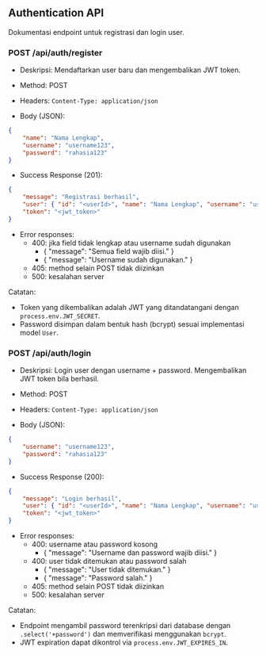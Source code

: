 ## Authentication API

Dokumentasi endpoint untuk registrasi dan login user.

### POST /api/auth/register

- Deskripsi: Mendaftarkan user baru dan mengembalikan JWT token.
- Method: POST
- Headers: `Content-Type: application/json`

- Body (JSON):

```json
{
	"name": "Nama Lengkap",
	"username": "username123",
	"password": "rahasia123"
}
```

- Success Response (201):

```json
{
	"message": "Registrasi berhasil",
	"user": { "id": "<userId>", "name": "Nama Lengkap", "username": "username123" },
	"token": "<jwt_token>"
}
```

- Error responses:
	- 400: jika field tidak lengkap atau username sudah digunakan
		- { "message": "Semua field wajib diisi." }
		- { "message": "Username sudah digunakan." }
	- 405: method selain POST tidak diizinkan
	- 500: kesalahan server

Catatan:
- Token yang dikembalikan adalah JWT yang ditandatangani dengan `process.env.JWT_SECRET`.
- Password disimpan dalam bentuk hash (bcrypt) sesuai implementasi model `User`.

### POST /api/auth/login

- Deskripsi: Login user dengan username + password. Mengembalikan JWT token bila berhasil.
- Method: POST
- Headers: `Content-Type: application/json`

- Body (JSON):

```json
{
	"username": "username123",
	"password": "rahasia123"
}
```

- Success Response (200):

```json
{
	"message": "Login berhasil",
	"user": { "id": "<userId>", "name": "Nama Lengkap", "username": "username123" },
	"token": "<jwt_token>"
}
```

- Error responses:
	- 400: username atau password kosong
		- { "message": "Username dan password wajib diisi." }
	- 400: user tidak ditemukan atau password salah
		- { "message": "User tidak ditemukan." }
		- { "message": "Password salah." }
	- 405: method selain POST tidak diizinkan
	- 500: kesalahan server

Catatan:
- Endpoint mengambil password terenkripsi dari database dengan `.select('+password')` dan memverifikasi menggunakan `bcrypt`.
- JWT expiration dapat dikontrol via `process.env.JWT_EXPIRES_IN`.
